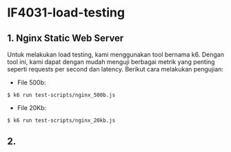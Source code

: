 # IF4031-load-testing

## 1. Nginx Static Web Server

Untuk melakukan load testing, kami menggunakan tool bernama k6. Dengan tool ini,
kami dapat dengan mudah menguji berbagai metrik yang penting seperti requests
per second dan latency. Berikut cara melakukan pengujian:

- File 500b:
```
$ k6 run test-scripts/nginx_500b.js
```

- File 20Kb:
```
$ k6 run test-scripts/nginx_20kb.js
```

## 2. 